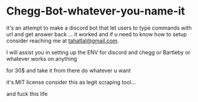 # Chegg-Bot-whatever-you-name-it
it's an attempt to make a discord bot that let users to type commands with url and get answer back ... it worked and if u need to know how to setup consider reaching me at tahatlal@gmail.com.

I will assist you in setting up the ENV for discord and chegg or Bartleby or whatever works on anything 

for 30$ and take it from there do whatever u want 

it's MIT license consider this as legit scraping tool...

and fuck this life
